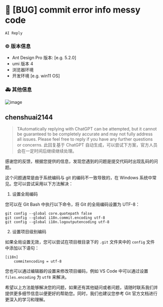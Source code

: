 # 🐛 [BUG] commit error info messy code

`AI Reply`

### © 版本信息

- Ant Design Pro 版本: [e.g. 5.2.0]
- umi 版本 4
- 浏览器环境
- 开发环境 [e.g. win11 OS]

### 🚑 其他信息

![image](https://user-images.githubusercontent.com/26128706/200788261-bbf1a041-8255-4a96-8298-0c558b0dceb7.png)

## chenshuai2144

> TAutomatically replying with ChatGPT can be attempted, but it cannot be guaranteed to be completely accurate and may not fully address all issues. Please feel free to reply if you have any further questions or concerns.
> 此回复基于 ChatGPT 自动生成，可以尝试下方案，官方人员会在一定时间后继续继续处理。

感谢您的反馈，根据您提供的信息，发现您遇到的问题是提交代码时出现乱码的问题。

这个问题通常是由于系统编码与 git 的编码不一致导致的，在 Windows 系统中常见。您可以尝试采用以下方法解决：

1. 设置全局编码

您可以在 Git Bash 中执行以下命令，将 Git 的全局编码设置为 UTF-8：

```
git config --global core.quotepath false
git config --global i18n.commit.encoding utf-8
git config --global i18n.logoutputencoding utf-8
```

2. 设置项目级别编码

如果全局设置无效，您可以尝试在项目根目录下的 `.git` 文件夹中的 `config` 文件中添加以下语句：

```
[i18n]
    commitencoding = utf-8
```

您也可以通过编辑器的设置来修改项目编码，例如 VS Code 中可以通过设置 `files.encoding` 为 `utf8` 来解决。

希望以上方法能够解决您的问题，如果还有其他疑问或者问题，请随时联系我们并提供更多细节信息以便更好的帮助您。同时，我们也建议您参考 Git 官方文档进行更深入的学习和理解。
